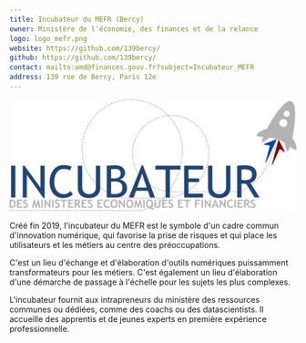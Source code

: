```yaml
---
title: Incubateur du MEFR (Bercy)
owner: Ministère de l'économie, des finances et de la relance
logo: logo_mefr.png
website: https://github.com/139bercy/
github: https://github.com/139bercy/
contact: mailto:amd@finances.gouv.fr?subject=Incubateur_MEFR
address: 139 rue de Bercy, Paris 12e
---
```


<img src="/img/incubators/logo_incubateur_mefr.png" alt="Logo de l'incubateur de Bercy" title="Incubateur de Bercy" style="max-width: 100%;">

Créé fin 2019, l'incubateur du MEFR est le symbole d'un cadre commun d'innovation numérique, 
qui favorise la prise de risques et qui place les utilisateurs et les métiers au centre des préoccupations.

C'est un lieu d'échange et d'élaboration d'outils numériques puissamment transformateurs pour les métiers.
C'est également un lieu d'élaboration d'une démarche de passage à l'échelle pour les sujets les plus complexes.

L'incubateur fournit aux intrapreneurs du ministère des ressources communes ou dédiées, comme des coachs ou des datascientists.
Il accueille des apprentis et de jeunes experts en première expérience professionnelle.

